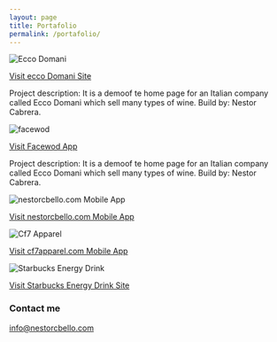 ```yaml
---
layout: page
title: Portafolio
permalink: /portafolio/
---
```



![Ecco Domani](http://nestorcbello.com/wp-content/uploads/2015/01/eccodomani.jpg)

[Visit ecco Domani Site](http://nestorcbello.com/eccodomani)

Project description: It is a demoof te home page for an Italian company called Ecco Domani which sell many types of wine.
Build by: Nestor Cabrera.



![facewod](http://farm8.staticflickr.com/7462/15713435874_dc487afdb6_b.jpg)

[Visit Facewod App](http://nestorcbello.com/mobile)

Project description: It is a demoof te home page for an Italian company called Ecco Domani which sell many types of wine.
Build by: Nestor Cabrera.



![nestorcbello.com Mobile App](http://farm8.staticflickr.com/7522/16334100281_829d255a1d_b.jpg)

[Visit nestorcbello.com Mobile App](http://m.nestorcbello.com/)


![Cf7 Apparel](http://nestorcbello.com/wp-content/uploads/2015/01/cf7apparel.jpg)

[Visit cf7apparel.com Mobile App](http://m.nestorcbello.com/)


![Starbucks Energy Drink](http://nestorcbello.com/wp-content/uploads/2015/01/starbuks.jpg)

[Visit Starbucks Energy Drink Site](http://m.nestorcbello.com/)




### Contact me

[info@nestorcbello.com](mailto:info@nestorcbello.com)
